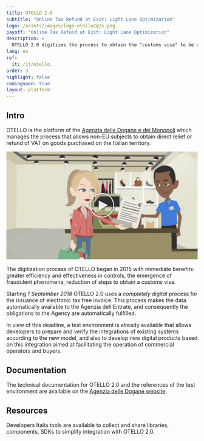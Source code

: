 ```yaml
---
title: OTELLO 2.0
subtitle: "Online Tax Refund at Exit: Light Lane Optimization"
logo: /assets/images/logo-otello2@2x.png
payoff: "Online Tax Refund at Exit: Light Lane Optimization"
description: >
  OTELLO 2.0 digitizes the process to obtain the "customs visa" to be affixed to the invoice to be entitled to direct relief or subsequent refund of VAT on goods purchased in Italy from non-EU entities.
lang: en
ref:
  it: /it/otello
order: 3
highlight: false
comingsoon: true
layout: platform
---
```


## Intro

OTELLO is the platform of the [Agenzia delle Dogane e dei Monopoli](https://www.agenziadoganemonopoli.gov.it/) which manages the process that allows non-EU subjects to obtain direct relief or refund of VAT on goods purchased on the Italian territory.

<a href="https://youtu.be/f_W0d41Q9-Y?si=btySs2LxAiaWpdn2" title="Watch the video of Otello Tax free shopping in English on YouTube" target="_blank">
  <img alt="Preview Otello Tax free shopping video" src="/assets/images/otello/otello_video_play.png" class="d-block mx-auto mb-2 mw-100" />
</a>

The digitization process of OTELLO began in 2015 with immediate benefits: greater efficiency and effectiveness in controls, the emergence of fraudulent phenomena, reduction of steps to obtain a customs visa.

Starting *1 September 2018* OTELLO 2.0 uses a _completely digital_ process for the issuance of electronic tax free invoice. This process makes the data automatically available to the Agenzia dell'Entrate, and consequently the obligations to the Agency are automatically fulfilled.

In view of this deadline, a test environment is already available that allows developers to prepare and verify the integrations of existing systems according to the new model, and also to develop new digital products based on this integration aimed at facilitating the operation of commercial operators and buyers.

## Documentation

The technical documentation for OTELLO 2.0 and the references of the test environment are available on the [Agenzia delle Dogane website](https://www.agenziadoganemonopoli.gov.it/portale/o.t.e.l.l.o.-2.0).

## Resources

Developers Italia tools are available to collect and share libraries, components, SDKs to simplify integration with OTELLO 2.0.
